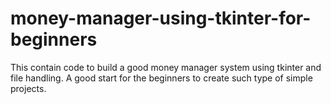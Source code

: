 # money-manager-using-tkinter-for-beginners
This contain code to build a good money manager system using tkinter and file handling. A good start for the beginners to create such type of simple projects.
